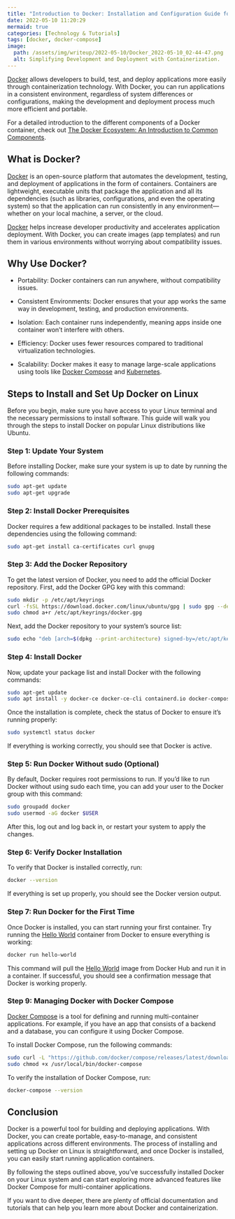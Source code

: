 ```yaml
---
title: "Introduction to Docker: Installation and Configuration Guide for Modern Development"
date: 2022-05-10 11:20:29
mermaid: true
categories: [Technology & Tutorials]
tags: [docker, docker-compose]
image:
  path: /assets/img/writeup/2022-05-10/Docker_2022-05-10_02-44-47.png
  alt: Simplifying Development and Deployment with Containerization.
---
```


[Docker](https://www.docker.com/) allows developers to build, test, and deploy applications more easily through containerization technology. With Docker, you can run applications in a consistent environment, regardless of system differences or configurations, making the development and deployment process much more efficient and portable.

For a detailed introduction to the different components of a Docker container, check out [The Docker Ecosystem: An Introduction to Common Components](https://www.digitalocean.com/community/tutorials/the-docker-ecosystem-an-introduction-to-common-components).

## What is Docker?

[Docker](https://www.docker.com/) is an open-source platform that automates the development, testing, and deployment of applications in the form of containers. Containers are lightweight, executable units that package the application and all its dependencies (such as libraries, configurations, and even the operating system) so that the application can run consistently in any environment—whether on your local machine, a server, or the cloud.

[Docker](https://www.docker.com/) helps increase developer productivity and accelerates application deployment. With Docker, you can create images (app templates) and run them in various environments without worrying about compatibility issues.

## Why Use Docker?

* Portability: Docker containers can run anywhere, without compatibility issues.

* Consistent Environments: Docker ensures that your app works the same way in development, testing, and production environments.

* Isolation: Each container runs independently, meaning apps inside one container won’t interfere with others.

* Efficiency: Docker uses fewer resources compared to traditional virtualization technologies.

* Scalability: Docker makes it easy to manage large-scale applications using tools like [Docker Compose](https://docs.docker.com/compose/) and [Kubernetes](https://kubernetes.io/).

## Steps to Install and Set Up Docker on Linux

Before you begin, make sure you have access to your Linux terminal and the necessary permissions to install software. This guide will walk you through the steps to install Docker on popular Linux distributions like Ubuntu.

### Step 1: Update Your System

Before installing Docker, make sure your system is up to date by running the following commands:

```sh
sudo apt-get update
sudo apt-get upgrade
```

### Step 2: Install Docker Prerequisites

Docker requires a few additional packages to be installed. Install these dependencies using the following command:

```sh
sudo apt-get install ca-certificates curl gnupg
```

### Step 3: Add the Docker Repository

To get the latest version of Docker, you need to add the official Docker repository. First, add the Docker GPG key with this command:

```sh
sudo mkdir -p /etc/apt/keyrings
curl -fsSL https://download.docker.com/linux/ubuntu/gpg | sudo gpg --dearmor -o /etc/apt/keyrings/docker.gpg
sudo chmod a+r /etc/apt/keyrings/docker.gpg
```

Next, add the Docker repository to your system’s source list:

```sh
sudo echo "deb [arch=$(dpkg --print-architecture) signed-by=/etc/apt/keyrings/docker.gpg] https://download.docker.com/linux/ubuntu  $(lsb_release -cs) stable" | sudo tee /etc/apt/sources.list.d/docker.list > /dev/null
```

### Step 4: Install Docker

Now, update your package list and install Docker with the following commands:

```sh
sudo apt-get update
sudo apt install -y docker-ce docker-ce-cli containerd.io docker-compose-plugin
```

Once the installation is complete, check the status of Docker to ensure it’s running properly:

```sh
sudo systemctl status docker
```

If everything is working correctly, you should see that Docker is active.

### Step 5: Run Docker Without sudo (Optional)

By default, Docker requires root permissions to run. If you’d like to run Docker without using sudo each time, you can add your user to the Docker group with this command:

```sh
sudo groupadd docker
sudo usermod -aG docker $USER
```

After this, log out and log back in, or restart your system to apply the changes.

### Step 6: Verify Docker Installation

To verify that Docker is installed correctly, run:

```sh
docker --version
```

If everything is set up properly, you should see the Docker version output.

### Step 7: Run Docker for the First Time

Once Docker is installed, you can start running your first container. Try running the [Hello World](https://hub.docker.com/_/hello-world) container from Docker to ensure everything is working:

```sh
docker run hello-world
```

This command will pull the [Hello World](https://hub.docker.com/_/hello-world) image from Docker Hub and run it in a container. If successful, you should see a confirmation message that Docker is working properly.

### Step 9: Managing Docker with Docker Compose

[Docker Compose](https://docs.docker.com/compose/) is a tool for defining and running multi-container applications. For example, if you have an app that consists of a backend and a database, you can configure it using Docker Compose.

To install Docker Compose, run the following commands:

```sh
sudo curl -L "https://github.com/docker/compose/releases/latest/download/docker-compose-$(uname -s)-$(uname -m)" -o /usr/local/bin/docker-compose
sudo chmod +x /usr/local/bin/docker-compose
```

To verify the installation of Docker Compose, run:

```sh
docker-compose --version
```

## Conclusion

Docker is a powerful tool for building and deploying applications. With Docker, you can create portable, easy-to-manage, and consistent applications across different environments. The process of installing and setting up Docker on Linux is straightforward, and once Docker is installed, you can easily start running application containers.

By following the steps outlined above, you’ve successfully installed Docker on your Linux system and can start exploring more advanced features like Docker Compose for multi-container applications.

If you want to dive deeper, there are plenty of official documentation and tutorials that can help you learn more about Docker and containerization.
